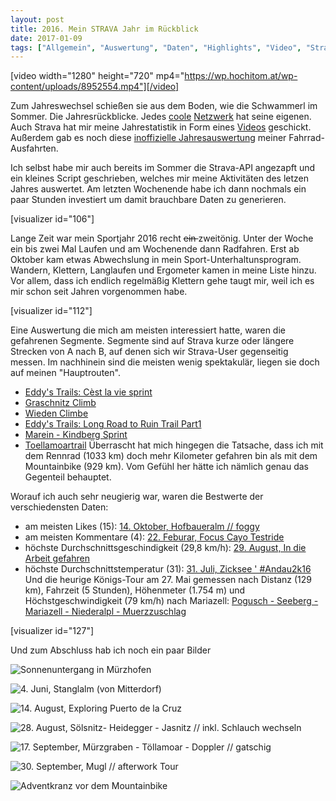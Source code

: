 ```yaml
---
layout: post
title: 2016. Mein STRAVA Jahr im Rückblick
date: 2017-01-09
tags: ["Allgemein", "Auswertung", "Daten", "Highlights", "Video", "Strava"]
---
```


[video width="1280" height="720" mp4="https://wp.hochitom.at/wp-content/uploads/8952554.mp4"][/video]

Zum Jahreswechsel schießen sie aus dem Boden, wie die Schwammerl im Sommer. Die Jahresrückblicke. Jedes [coole](https://www.swarmapp.com/user/3240433/year-in-review?s=OrqTNcdDZ5pGOZKJHDdjFBecemU) [Netzwerk](http://www.last.fm/de/user/hochitom/listening-report/year) hat seine eigenen. Auch Strava hat mir meine Jahrestatistik in Form eines [Videos](https://wp.hochitom.at/?attachment_id=98) geschickt. Außerdem gab es noch diese [inoffizielle Jahresauswertung](http://www.marcellobrivio.com/projects/strava-toolbox/public.php?content=ytd_report&athlete=8952554) meiner Fahrrad-Ausfahrten.

Ich selbst habe mir auch bereits im Sommer die Strava-API angezapft und ein kleines Script geschrieben, welches mir meine Aktivitäten des letzen Jahres auswertet. Am letzten Wochenende habe ich dann nochmals ein paar Stunden investiert um damit brauchbare Daten zu generieren.

[visualizer id="106"]

Lange Zeit war mein Sportjahr 2016 recht <del>ein </del>zweitönig. Unter der Woche ein bis zwei Mal Laufen und am Wochenende dann Radfahren. Erst ab Oktober kam etwas Abwechslung in mein Sport-Unterhaltunsprogram. Wandern, Klettern, Langlaufen und Ergometer kamen in meine Liste hinzu. Vor allem, dass ich endlich regelmäßig Klettern gehe taugt mir, weil ich es mir schon seit Jahren vorgenommen habe.

[visualizer id="112"]

Eine Auswertung die mich am meisten interessiert hatte, waren die gefahrenen Segmente. Segmente sind auf Strava kurze oder längere Strecken von A nach B, auf denen sich wir Strava-User gegenseitig messen. Im nachhinein sind die meisten wenig spektakulär, liegen sie doch auf meinen "Hauptrouten".

- [Eddy's Trails: Cèst la vie sprint](https://www.strava.com/segments/7652986)
- [Graschnitz Climb](https://www.strava.com/segments/10397845)
- [Wieden Climbe](https://www.strava.com/segments/9661831)
- [Eddy's Trails: Long Road to Ruin Trail Part1](https://www.strava.com/segments/8313870)
- [Marein - Kindberg Sprint](https://www.strava.com/segments/10012182)
- [Toellamoartrail](https://www.strava.com/segments/12142945)
  Überrascht hat mich hingegen die Tatsache, dass ich mit dem Rennrad (1033 km) doch mehr Kilometer gefahren bin als mit dem Mountainbike (929 km). Vom Gefühl her hätte ich nämlich genau das Gegenteil behauptet.

Worauf ich auch sehr neugierig war, waren die Bestwerte der verschiedensten Daten:

- am meisten Likes (15): [14. Oktober, Hofbaueralm // foggy](https://www.strava.com/activities/744440463)
- am meisten Kommentare (4): [22. Feburar, Focus Cayo Testride](https://www.strava.com/activities/499549214)
- höchste Durchschnittsgeschindigkeit (29,8 km/h): [29. August, In die Arbeit gefahren](https://www.strava.com/activities/693399353)
- höchste Durchschnittstemperatur (31): [31. Juli, Zicksee ' #Andau2k16](https://www.strava.com/activities/667587278)
  Und die heurige Königs-Tour am 27. Mai gemessen nach Distanz (129 km), Fahrzeit (5 Stunden), Höhenmeter (1.754 m) und Höchstgeschwindigkeit (79 km/h) nach Mariazell: [Pogusch - Seeberg - Mariazell - Niederalpl - Muerzzuschlag](https://www.strava.com/activities/589717130)

[visualizer id="127"]

Und zum Abschluss hab ich noch ein paar Bilder

![Sonnenuntergang in Mürzhofen](/img/475859406_nice_evening_run__6B6DDE56-CD0A-4CB0-8210-F74DE7CB946E.jpg "22. Jänner, Nice evening run")

![](/img/599688989_stanglalm__von_mitterdorf__2B7087B7-7D91-414C-8CED-4B79AA941C1B.jpg "4. Juni, Stanglalm (von Mitterdorf)")

![](/img/675973910_exploring_puerto_de_la_cruz_577440B1-5A8E-4097-BE9D-AB21C0A03017.jpg "14. August, Exploring Puerto de la Cruz")

![](/img/691984608_s_lsnitz__heidegger___jasnitz____inkl__schlauch_wechseln_B5A717EE-2DB3-4904-8468-35539BC52703.jpg "28. August, Sölsnitz- Heidegger - Jasnitz // inkl. Schlauch wechseln")

![](/img/715256921_m_rzgraben___t_llamoar___doppler_____gatschig__491B22DF-DD6F-4C08-9CD0-1C8E80B11686.jpg "17. September, Mürzgraben - Töllamoar - Doppler // gatschig")

![](/img/729964632_mugl____afterwork_tour_3F06F0C8-3ED7-4730-A833-CA8BC6FD21F4.jpg "30. September, Mugl // afterwork Tour")

![Adventkranz vor dem Mountainbike](/img/787179929_sch_nen_1__advent_A28C97F3-D1DB-4017-9E1F-BED8C8863B16.jpg "27. November, Schönen 1. Advent")
